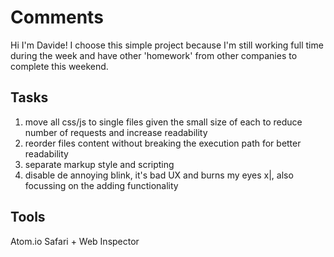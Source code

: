 Comments
===
Hi I'm Davide!
I choose this simple project because I'm still working full time during the week and have other 'homework' from other companies to complete this weekend.

## Tasks

1. move all css/js to single files given the small size of each to reduce number of requests and increase readability
2. reorder files content without breaking the execution path for better readability
3. separate markup style and scripting
4. disable de annoying blink, it's bad UX and burns my eyes x|, also focussing on the adding functionality

## Tools
Atom.io
Safari + Web Inspector
